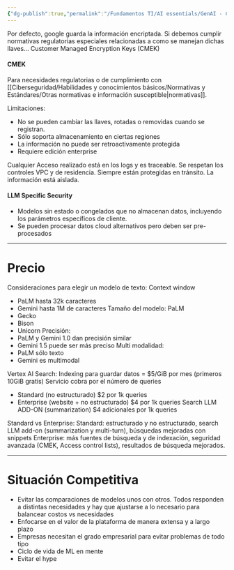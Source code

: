 ```yaml
---
{"dg-publish":true,"permalink":"/Fundamentos TI/AI essentials/GenAI - CCAI/03 Architecture and security/"}
---
```


Por defecto, google guarda la información encriptada. Si debemos cumplir normativas regulatorias especiales relacionadas a como se manejan dichas llaves... Customer Managed Encryption Keys (CMEK)

#### CMEK
Para necesidades regulatorias o de cumplimiento con [[Ciberseguridad/Habilidades y conocimientos básicos/Normativas y Estándares/Otras normativas e información susceptible\|normativas]].

Limitaciones:
- No se pueden cambiar las llaves, rotadas o removidas cuando se registran.
- Sólo soporta almacenamiento en ciertas regiones
- La información no puede ser retroactivamente protegida
- Requiere edición enterprise

Cualquier Acceso realizado está en los logs y es traceable.
Se respetan los controles VPC y de residencia.
Siempre están protegidas en tránsito.
La información está aislada.

#### LLM Specific Security
- Modelos sin estado o congelados que no almacenan datos, incluyendo los parámetros específicos de cliente.
- Se pueden procesar datos cloud alternativos pero deben ser pre-procesados 

---

# Precio

Consideraciones para elegir un modelo de texto:
Context window
- PaLM hasta 32k caracteres
- Gemini hasta 1M de caracteres
Tamaño del modelo:
PaLM
- Gecko
- Bison
- Unicorn
Precisión:
- PaLM y Gemini 1.0 dan precisión similar
- Gemini 1.5 puede ser más preciso
Multi modalidad:
- PaLM sólo texto
- Gemini es multimodal

Vertex AI Search:
Indexing para guardar datos = $5/GiB por mes (primeros 10GiB gratis)
Servicio cobra por el número de queries
- Standard (no estructurado) $2 por 1k queries
- Enterprise (website + no estructurado) $4 por 1k queries
Search LLM ADD-ON (summarization) $4 adicionales por 1k queries

Standard vs Enterprise:
Standard: estructurado y no estructurado, search LLM add-on (summarization y multi-turn), búsquedas mejoradas con snippets
Enterprise: más fuentes de búsqueda y de indexación, seguridad avanzada (CMEK, Access control lists), resultados de búsqueda mejorados.

---

# Situación Competitiva

- Evitar las comparaciones de modelos unos con otros. Todos responden a distintas necesidades y hay que ajustarse a lo necesario para balancear costos vs necesidades
- Enfocarse en el valor de la plataforma de manera extensa y a largo plazo
- Empresas necesitan el grado empresarial para evitar problemas de todo tipo
- Ciclo de vida de ML en mente
- Evitar el hype

